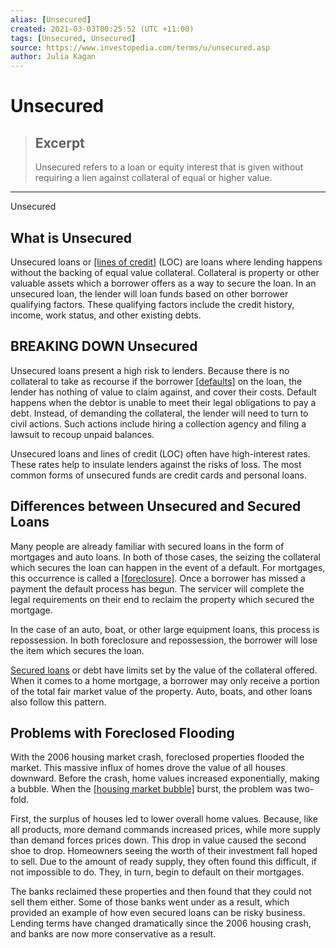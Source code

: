 ```yaml
---
alias: [Unsecured]
created: 2021-03-03T00:25:52 (UTC +11:00)
tags: [Unsecured, Unsecured]
source: https://www.investopedia.com/terms/u/unsecured.asp
author: Julia Kagan
---
```


# Unsecured

> ## Excerpt
> Unsecured refers to a loan or equity interest that is given without requiring a lien against collateral of equal or higher value.

---

Unsecured
## What is Unsecured

Unsecured loans or [[lines of credit]](https://www.investopedia.com/terms/l/lineofcredit.asp) (LOC) are loans where lending happens without the backing of equal value collateral. Collateral is property or other valuable assets which a borrower offers as a way to secure the loan. In an unsecured loan, the lender will loan funds based on other borrower qualifying factors. These qualifying factors include the credit history, income, work status, and other existing debts.

## BREAKING DOWN Unsecured

Unsecured loans present a high risk to lenders. Because there is no collateral to take as recourse if the borrower [[defaults]](https://www.investopedia.com/terms/d/default2.asp) on the loan, the lender has nothing of value to claim against, and cover their costs. Default happens when the debtor is unable to meet their legal obligations to pay a debt. Instead, of demanding the collateral, the lender will need to turn to civil actions. Such actions include hiring a collection agency and filing a lawsuit to recoup unpaid balances. 

Unsecured loans and lines of credit (LOC) often have high-interest rates. These rates help to insulate lenders against the risks of loss. The most common forms of unsecured funds are credit cards and personal loans.

## Differences between Unsecured and Secured Loans

Many people are already familiar with secured loans in the form of mortgages and auto loans. In both of those cases, the seizing the collateral which secures the loan can happen in the event of a default. For mortgages, this occurrence is called a [[foreclosure]](https://www.investopedia.com/terms/f/foreclosure.asp). Once a borrower has missed a payment the default process has begun. The servicer will complete the legal requirements on their end to reclaim the property which secured the mortgage.

In the case of an auto, boat, or other large equipment loans, this process is repossession. In both foreclosure and repossession, the borrower will lose the item which secures the loan.

[Secured loans](https://www.investopedia.com/terms/s/secureddebt.asp) or debt have limits set by the value of the collateral offered. When it comes to a home mortgage, a borrower may only receive a portion of the total fair market value of the property. Auto, boats, and other loans also follow this pattern.

## Problems with Foreclosed Flooding

With the 2006 housing market crash, foreclosed properties flooded the market. This massive influx of homes drove the value of all houses downward. Before the crash, home values increased exponentially, making a bubble. When the [[housing market bubble]](https://www.investopedia.com/terms/h/housing_bubble.asp) burst, the problem was two-fold. 

First, the surplus of houses led to lower overall home values. Because, like all products, more demand commands increased prices, while more supply than demand forces prices down. This drop in value caused the second shoe to drop. Homeowners seeing the worth of their investment fall hoped to sell. Due to the amount of ready supply, they often found this difficult, if not impossible to do. They, in turn, begin to default on their mortgages.

The banks reclaimed these properties and then found that they could not sell them either. Some of those banks went under as a result, which provided an example of how even secured loans can be risky business. Lending terms have changed dramatically since the 2006 housing crash, and banks are now more conservative as a result.
